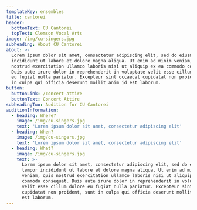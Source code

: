 ```yaml
---
templateKey: ensembles
title: cantorei
header:
  bottomText: CU Cantorei
  topText: Clemson Vocal Arts
image: /img/cu-singers.jpg
subheading: About CU Cantorei
about: >-
  Lorem ipsum dolor sit amet, consectetur adipiscing elit, sed do eiusmod tempor
  incididunt ut labore et dolore magna aliqua. Ut enim ad minim veniam, quis
  nostrud exercitation ullamco laboris nisi ut aliquip ex ea commodo consequat.
  Duis aute irure dolor in reprehenderit in voluptate velit esse cillum dolore
  eu fugiat nulla pariatur. Excepteur sint occaecat cupidatat non proident, sunt
  in culpa qui officia deserunt mollit anim id est laborum.
button:
  buttonLink: /concert-attire
  buttonText: Concert Attire
subheadingTwo: Audition for CU Cantorei
auditionInformation:
  - heading: Where?
    image: /img/cu-singers.jpg
    text: 'Lorem ipsum dolor sit amet, consectetur adipiscing elit'
  - heading: When?
    image: /img/cu-singers.jpg
    text: 'Lorem ipsum dolor sit amet, consectetur adipiscing elit'
  - heading: What?
    image: /img/cu-singers.jpg
    text: >-
      Lorem ipsum dolor sit amet, consectetur adipiscing elit, sed do eiusmod
      tempor incididunt ut labore et dolore magna aliqua. Ut enim ad minim
      veniam, quis nostrud exercitation ullamco laboris nisi ut aliquip ex ea
      commodo consequat. Duis aute irure dolor in reprehenderit in voluptate
      velit esse cillum dolore eu fugiat nulla pariatur. Excepteur sint occaecat
      cupidatat non proident, sunt in culpa qui officia deserunt mollit anim id
      est laborum.
---
```


